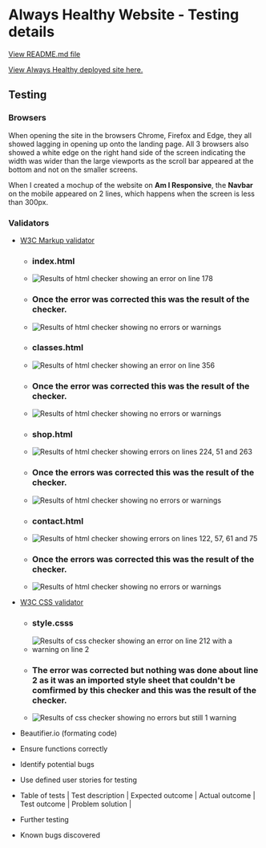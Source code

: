 # Always Healthy Website - Testing details

[View README.md file](/README.md)

[View Always Healthy deployed site here.](https://diane-4p.github.io/always-healthy/)

## Testing

### Browsers

When opening the site in the browsers Chrome, Firefox and Edge, they all showed lagging in opening up onto the landing page. All 3 browsers also showed a white edge on the right hand side of the screen indicating the width was wider than the large viewports as the scroll bar appeared at the bottom and not on the smaller screens.

When I created a mochup of the website on **Am I Responsive**, the **Navbar** on the mobile appeared on 2 lines, which happens when the screen is less than 300px.

### Validators
- [W3C Markup validator](https://validator.w3.org/)
    - ### index.html
    - ![Results of html checker showing an error on line 178](image-3.png)
    - ### Once the error was corrected this was the result of the checker.
    - ![Results of html checker showing no errors or warnings](image-4.png)
    - ### classes.html
    - ![Results of html checker showing an error on line 356](image-5.png)
    - ### Once the error was corrected this was the result of the checker.
    - ![Results of html checker showing no errors or warnings](image-6.png)
    - ### shop.html
    - ![Results of html checker showing errors on lines 224, 51 and 263](image-7.png)
    - ### Once the errors was corrected this was the result of the checker.
    - ![Results of html checker showing no errors or warnings](image-8.png)
    - ### contact.html
    - ![Results of html checker showing errors on lines 122, 57, 61 and 75](image-9.png)
    - ### Once the errors was corrected this was the result of the checker.
    - ![Results of html checker showing no errors or warnings](image-10.png)
- [W3C CSS validator](https://jigsaw.w3.org/css-validator/)
    - ### style.csss
    - ![Results of css checker showing an error on line 212 with a warning on line 2](image-11.png)
    - ### The error was corrected but nothing was done about line 2 as it was an imported style sheet that couldn't be comfirmed by this checker and this was the result of the checker.
    - ![Results of css checker showing no errors but still 1 warning](image-12.png)

- Beautifier.io (formating code)
- Ensure functions correctly
- Identify potential bugs
- Use defined user stories for testing

- Table of tests
| Test description    | Expected outcome    | Actual outcome    | Test outcome    | Problem solution |

- Further testing
- Known bugs discovered
